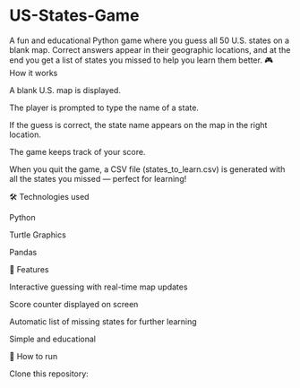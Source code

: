 # US-States-Game
A fun and educational Python game where you guess all 50 U.S. states on a blank map. Correct answers appear in their geographic locations, and at the end you get a list of states you missed to help you learn them better.
🎮 How it works

A blank U.S. map is displayed.

The player is prompted to type the name of a state.

If the guess is correct, the state name appears on the map in the right location.

The game keeps track of your score.

When you quit the game, a CSV file (states_to_learn.csv) is generated with all the states you missed — perfect for learning!

🛠️ Technologies used

Python

Turtle Graphics

Pandas

📌 Features

Interactive guessing with real-time map updates

Score counter displayed on screen

Automatic list of missing states for further learning

Simple and educational

🚀 How to run

Clone this repository:
